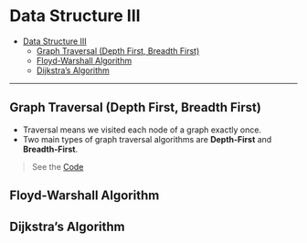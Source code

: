 # Data Structure III

- [Data Structure III](#data-structure-iii)
  - [Graph Traversal (Depth First, Breadth First)](#graph-traversal-depth-first-breadth-first)
  - [Floyd-Warshall Algorithm](#floyd-warshall-algorithm)
  - [Dijkstra’s Algorithm](#dijkstras-algorithm)

---

## Graph Traversal (Depth First, Breadth First)

- Traversal means we visited each node of a graph exactly once.
- Two main types of graph traversal algorithms are **Depth-First** and **Breadth-First**.

> See the [Code](DFT%20&%20BFT.js)

## Floyd-Warshall Algorithm

## Dijkstra’s Algorithm
